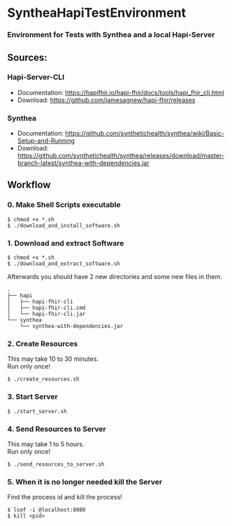 # SyntheaHapiTestEnvironment
### Environment for Tests with Synthea and a local Hapi-Server

## Sources:

### Hapi-Server-CLI
  - Documentation: https://hapifhir.io/hapi-fhir/docs/tools/hapi_fhir_cli.html  
  - Download: https://github.com/jamesagnew/hapi-fhir/releases

### Synthea
  - Documentation: https://github.com/synthetichealth/synthea/wiki/Basic-Setup-and-Running  
  - Download: https://github.com/synthetichealth/synthea/releases/download/master-branch-latest/synthea-with-dependencies.jar


## Workflow

### 0. Make Shell Scripts executable 
```
$ chmod +x *.sh
$ ./download_and_install_software.sh
```

### 1. Download and extract Software
```
$ chmod +x *.sh
$ ./download_and_extract_software.sh
```
Afterwards you should have 2 new directories and some new files in them.    
```
.
├── hapi
│   ├── hapi-fhir-cli
│   ├── hapi-fhir-cli.cmd
│   └── hapi-fhir-cli.jar
└── synthea
    └── synthea-with-dependencies.jar
```

### 2. Create Resources
This may take 10 to 30 minutes.  
Run only once!  
```
$ ./create_resources.sh
```

### 3. Start Server
```
$ ./start_server.sh
```

### 4. Send Resources to Server
This may take 1 to 5 hours.  
Run only once!  
```
$ ./send_resources_to_server.sh
```

### 5. When it is no longer needed kill the Server
Find the process id and kill the process!  
```
$ lsof -i @localhost:8080
$ kill <pid>
```
